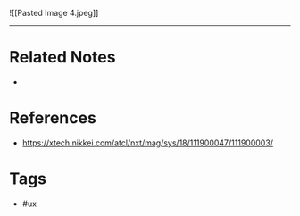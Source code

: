 ![[Pasted Image 4.jpeg]]

---
# Related Notes
- 

# References
- https://xtech.nikkei.com/atcl/nxt/mag/sys/18/111900047/111900003/


# Tags
- #ux 